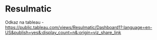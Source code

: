 # Resulmatic

Odkaz na tableau - https://public.tableau.com/views/Resulmatic/Dashboard1?:language=en-US&publish=yes&:display_count=n&:origin=viz_share_link
